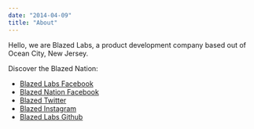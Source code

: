 ```yaml
---
date: "2014-04-09"
title: "About"
---
```


Hello, we are Blazed Labs, a product development company based out of Ocean City, New Jersey.

Discover the Blazed Nation:

* [Blazed Labs Facebook](https://www.facebook.com/blazedlabs)
* [Blazed Nation Facebook](https://www.facebook.com/blznation)
* [Blazed Twitter](https://twitter.com/BlazedLabs)
* [Blazed Instagram](https://instagram.com/blazed_labs)
* [Blazed Labs Github](https://github.com/blazed-labs)
